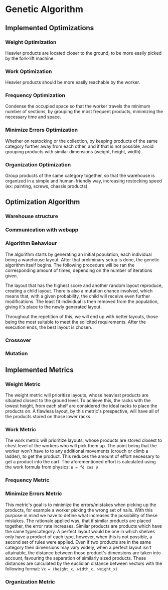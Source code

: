 # Genetic Algorithm

## Implemented Optimizations

### Weight Optimization

Heavier products are located closer to the ground, to be more easily picked by
the fork-lift machine.

### Work Optimization

Heavier products should be more easily reachable by the worker.

### Frequency Optimization

Condense the occupied space so that the worker travels the minimum number of
sections, by grouping the most frequent products, minimizing the necessary time
and space.

### Minimize Errors Optimization

Whether on restocking or the collection, by keeping products of the same
category further away from each other, and if that is not possible, avoid
grouping products with similar dimensions (weight, height, width).

### Organization Optimization

Group products of the same category together, so that the warehouse is
organized in a simple and human-friendly way, increasing restocking speed (ex:
painting, screws, chassis products).

## Optimization Algorithm

### Warehouse structure
<!-- falar com backend -->

### Communication with webapp
<!-- falar com frontend-->

### Algorithm Behaviour

The algorithm starts by generating an initial population, each individual being
a warehouse layout. After that preliminary setup is done, the genetic algorithm
itself begins. The following procedure will be ran the corresponding amount of
times, depending on the number of iterations given.

The layout that has the highest score and another random layout reproduce,
creating a child layout. There is also a mutation chance involved, which means
that, with a given probability, the child will receive even further
modifications. The least fit individual is then removed from the population,
giving it's place to the newly generated layout.

Throughout the repetition of this, we will end up with better layouts, those
being the most suitable to meet the solicited requirements. After the execution
ends, the best layout is chosen.

### Crossover

### Mutation

## Implemented Metrics

### Weight Metric

The weight metric will prioritize layouts, whose heaviest products are situated
closest to the ground level. To achieve this, the racks with the lowest height,
from each shelf are considered the ideal racks to place the products on. A
flawless layout, by this metric's prespective, will have all of the products
stored on those lower racks.

### Work Metric

The work metric will prioritize layouts, whose products are stored closest to
chest level of the workers who will pick them up. The point being that the
worker won't have to to any additional movements (crouch or climb a ladder), to
get the product. This reduces the amount of effort necessary to get a product
into the cart. The aforementioned effort is calculated using the work formula
from physics: `W = fd cos θ`

### Frequency Metric

### Minimize Errors Metric

This metric's goal is to minimize the errors/mistakes when picking up the
products, for example a worker picking the wrong set of nails. With this
purpose in mind we have to define what increases the possibility of these
mistakes. The rationale applied was, that if similar products are placed
together, the error rate increases. Similar products are products which have
the same type/category. A perfect layout would be one in which shelves only
have a product of each type, however, when this is not possible, a second set
of rules were applied. Even if two products are in the same category their
dimensions may vary widely, when a perfect layout isn't attainable, the
distance between those product's dimensions are taken into account, favouring
the separation of similarly sized products. These distances are calculated by
the euclidian distance between vectors with the following format: `Vx =
(height_x, width_x, weight_x)`

### Organization Metric
